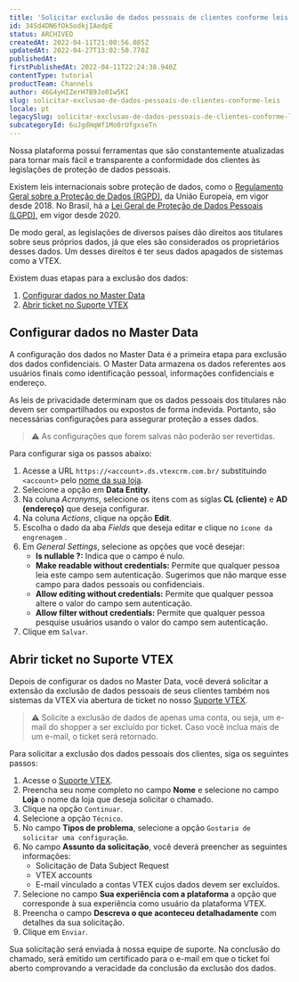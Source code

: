 ```yaml
---
title: 'Solicitar exclusão de dados pessoais de clientes conforme leis internacionais sobre privacidade'
id: 34Sd4DN6fOk5odkjIAedpE
status: ARCHIVED
createdAt: 2022-04-11T21:00:56.085Z
updatedAt: 2022-04-27T13:02:50.770Z
publishedAt: 
firstPublishedAt: 2022-04-11T22:24:38.940Z
contentType: tutorial
productTeam: Channels
author: 46G4yHIZerH7B9Jo0Iw5KI
slug: solicitar-exclusao-de-dados-pessoais-de-clientes-conforme-leis
locale: pt
legacySlug: solicitar-exclusao-de-dados-pessoais-de-clientes-conforme-leis
subcategoryId: 6uJgdHqWf1Mo0rUfgxseTn
---
```


Nossa plataforma possui ferramentas que são constantemente atualizadas para tornar mais fácil e transparente a conformidade dos clientes às legislações de proteção de dados pessoais.

Existem leis internacionais sobre proteção de dados, como o [Regulamento Geral sobre a Proteção de Dados (RGPD)](https://www.serpro.gov.br/lgpd/menu/a-lgpd/mapa-da-protecao-de-dados-pessoais), da União Europeia, em vigor desde 2018. No Brasil, há a [Lei Geral de Proteção de Dados Pessoais (LGPD)](http://www.planalto.gov.br/ccivil_03/_ato2015-2018/2018/lei/l13709.htm), em vigor desde 2020.

De modo geral, as legislações de diversos países dão direitos aos titulares sobre seus próprios dados, já que eles são considerados os proprietários desses dados. Um desses direitos é ter seus dados apagados de sistemas como a VTEX.

Existem duas etapas para a exclusão dos dados:

1. [Configurar dados no Master Data](#configurar-dados-no-master-data)
2. [Abrir ticket no Suporte VTEX](#abrir-ticket-no-suporte-vtex)

## Configurar dados no Master Data

A configuração dos dados no Master Data é a primeira etapa para exclusão dos dados confidenciais. O Master Data armazena os dados referentes aos usuários finais como identificação pessoal, informações confidenciais e endereço. 

As leis de privacidade determinam que os dados pessoais dos titulares não devem ser compartilhados ou expostos de forma indevida. Portanto, são necessárias configurações para assegurar proteção a esses dados.

>⚠️ As configurações que forem salvas não poderão ser revertidas.

Para configurar siga os passos abaixo:

1. Acesse a URL `https://<account>.ds.vtexcrm.com.br/` substituindo `<account>` pelo [nome da sua loja](https://help.vtex.com/pt/tutorial/o-que-e-account-name--i0mIGLcg3QyEy8OCicEoC).
2. Selecione a opção em **Data Entity**.
3. Na coluna *Acronyms*, selecione os itens com as siglas **CL (cliente)** e **AD (endereço)** que deseja configurar.
4. Na coluna *Actions*, clique na opção **Edit**.
5. Escolha o dado da aba *Fields* que deseja editar e clique no `ícone da engrenagem` <i class="fas fa-cog"></i>.
6. Em *General Settings*, selecione as opções que você desejar:
   * **Is nullable ?:** Indica que o campo é nulo.
   * **Make readable without credentials:** Permite que qualquer pessoa leia este campo sem autenticação. Sugerimos que não marque esse campo para dados pessoais ou confidenciais.
   * **Allow editing without credentials:** Permite que qualquer pessoa altere o valor do campo sem autenticação.
   * **Allow filter without credentials:** Permite que qualquer pessoa pesquise usuários usando o valor do campo sem autenticação.
7. Clique em `Salvar`.

## Abrir ticket no Suporte VTEX

Depois de configurar os dados no Master Data, você deverá solicitar a extensão da exclusão de dados pessoais de seus clientes também nos sistemas da VTEX via abertura de ticket no nosso [Suporte VTEX](https://help.vtex.com/pt/support).

>⚠️ Solicite a exclusão de dados de apenas uma conta, ou seja, um e-mail do shopper a ser excluído por ticket. Caso você inclua mais de um e-mail, o ticket será retornado.

Para solicitar a exclusão dos dados pessoais dos clientes, siga os seguintes passos:

1. Acesse o [Suporte VTEX](https://help.vtex.com/pt/support).
2. Preencha seu nome completo no campo **Nome** e selecione no campo **Loja** o nome da loja que deseja solicitar o chamado.
3. Clique na opção `Continuar`.
4. Selecione a opção `Técnico`.
5. No campo **Tipos de problema**, selecione a opção `Gostaria de solicitar uma configuração`.
6. No campo **Assunto da solicitação**, você deverá preencher as seguintes informações:
   * Solicitação de Data Subject Request
   * VTEX accounts
   * E-mail vinculado a contas VTEX cujos dados devem ser excluídos.
7. Selecione no campo **Sua experiência com a plataforma** a opção que corresponde à sua experiência como usuário da plataforma VTEX.
8. Preencha o campo **Descreva o que aconteceu detalhadamente** com detalhes da sua solicitação.
9. Clique em `Enviar`.

Sua solicitação será enviada à nossa equipe de suporte. Na conclusão do chamado, será emitido um certificado para o e-mail em que o ticket foi aberto comprovando a veracidade da conclusão da exclusão dos dados.
